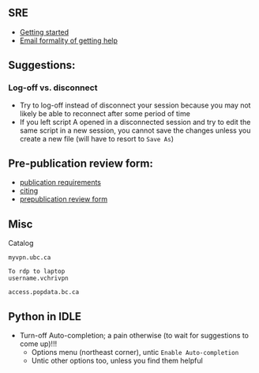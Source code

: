 
## SRE

- [Getting started](getting_started.md)
- [Email formality of getting help](help.md)

## Suggestions:

### Log-off vs. disconnect  
- Try to log-off instead of disconnect your session because you may not likely be able to reconnect after some period of time
- If you left script A opened in a disconnected session and try to edit the same script in a new session, you cannot save the changes unless you create a new file (will have to resort to ```Save As```) 

## Pre-publication review form:

- [publication requirements](https://www.popdata.bc.ca/publishing_research_materials)
- [citing](https://www.popdata.bc.ca/publishing_research_materials/citingsources)
- [prepublication review form](https://www.popdata.bc.ca/publishing_research_materials/forms/prepublicdisclosure_review)


## Misc

Catalog

```
myvpn.ubc.ca 

To rdp to laptop
username.vchrivpn
```

```
access.popdata.bc.ca
```


## Python in IDLE

- Turn-off Auto-completion; a pain otherwise (to wait for suggestions to come up)!!!
  - Options menu (northeast corner), untic ```Enable Auto-completion```
  - Untic other options too, unless you find them helpful
